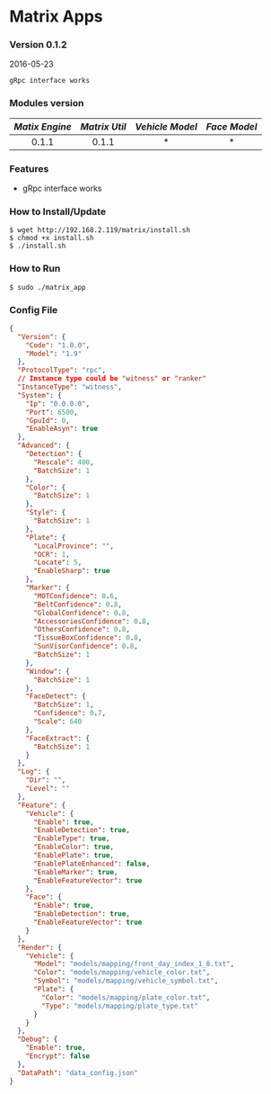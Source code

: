 # Matrix Apps
### Version 0.1.2
2016-05-23

```
gRpc interface works
```

### Modules version
| *Matix Engine* | *Matrix Util* | *Vehicle Model* | *Face Model* |
|:--------------:|:-------------:|:---------------:|:------------:|
| 0.1.1 | 0.1.1 | * | * |

### Features
- gRpc interface works


### How to Install/Update
```
$ wget http://192.168.2.119/matrix/install.sh
$ chmod +x install.sh
$ ./install.sh 
```

### How to Run
```
$ sudo ./matrix_app
```

### Config File
```json
{
  "Version": {
    "Code": "1.0.0",
    "Model": "1.9"
  },
  "ProtocolType": "rpc",
  // Instance type could be "witness" or "ranker"
  "InstanceType": "witness",
  "System": {
    "Ip": "0.0.0.0",
    "Port": 6500,
    "GpuId": 0,
    "EnableAsyn": true
  },
  "Advanced": {
    "Detection": {
      "Rescale": 400,
      "BatchSize": 1
    },
    "Color": {
      "BatchSize": 1
    },
    "Style": {
      "BatchSize": 1
    },
    "Plate": {
      "LocalProvince": "",
      "OCR": 1,
      "Locate": 5,
      "EnableSharp": true
    },
    "Marker": {
      "MOTConfidence": 0.6,
      "BeltConfidence": 0.8,
      "GlobalConfidence": 0.8,
      "AccessoriesConfidence": 0.8,
      "OthersConfidence": 0.8,
      "TissueBoxConfidence": 0.8,
      "SunVisorConfidence": 0.8,
      "BatchSize": 1
    },
    "Window": {
      "BatchSize": 1
    },
    "FaceDetect": {
      "BatchSize": 1,
      "Confidence": 0.7,
      "Scale": 640
    },
    "FaceExtract": {
      "BatchSize": 1
    }
  },
  "Log": {
    "Dir": "",
    "Level": ""
  },
  "Feature": {
    "Vehicle": {
      "Enable": true,
      "EnableDetection": true,
      "EnableType": true,
      "EnableColor": true,
      "EnablePlate": true,
      "EnablePlateEnhanced": false,
      "EnableMarker": true,
      "EnableFeatureVector": true
    },
    "Face": {
      "Enable": true,
      "EnableDetection": true,
      "EnableFeatureVector": true
    }
  },
  "Render": {
    "Vehicle": {
      "Model": "models/mapping/front_day_index_1_8.txt",
      "Color": "models/mapping/vehicle_color.txt",
      "Symbol": "models/mapping/vehicle_symbol.txt",
      "Plate": {
        "Color": "models/mapping/plate_color.txt",
        "Type": "models/mapping/plate_type.txt"
      }
    }
  },
  "Debug": {
    "Enable": true,
    "Encrypt": false
  },
  "DataPath": "data_config.json"
}

```
